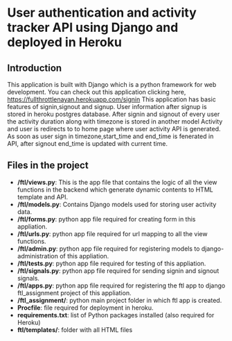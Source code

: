 # User authentication and activity tracker API using Django and deployed in Heroku
## Introduction
This application is built with Django which is a python framework for web development.
You can check out this application clicking here, https://fullthrottlenayan.herokuapp.com/signin
This application has basic features of signin,signout and signup. User information after signup is stored in heroku postgres database. After  signin and signout of every user the activity duration
along with timezone is stored in another model Activity and user is redirects to to home page where user activity API is generated. As soon as user sign in timezone,start_time and end_time 
is fenerated in API, after signout end_time is updated with current time.
## Files in the project
- **/ftl/views.py**: This is the app file that contains the logic of all the view functions in the backend which generate dynamic contents to HTML template and API.
- **/ftl/models.py**: Contains Django models used for storing user activity data.
- **/ftl/forms.py**: python app file  required for creating form in this appliation.
- **/ftl/urls.py**: python app file  required for url mapping to all the view functions.
- **/ftl/admin.py**: python app file  required for registering models to django-administration of this appliation.
- **/ftl/tests.py**: python app file  required for testing of this appliation.
- **/ftl/signals.py**: python app file  required for sending signin and signout signals.
- **/ftl/apps.py**: python app file  required for registering the ftl app to django ftl_assignment project of this appliation.
- **/ftl_assignment/**: python main project folder in which ftl app is created.
- **Procfile**: file required for deployment in heroku.
- **requirements.txt**: list of Python packages installed (also required for Heroku)
- **ftl/templates/**: folder with all HTML files
